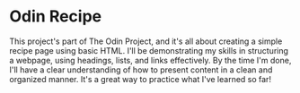 # Odin Recipe

This project's part of The Odin Project, and it's all about creating a simple recipe page using basic HTML. I'll be demonstrating my skills in structuring a webpage, using headings, lists, and links effectively. By the time I'm done, I'll have a clear understanding of how to present content in a clean and organized manner. It's a great way to practice what I've learned so far!
